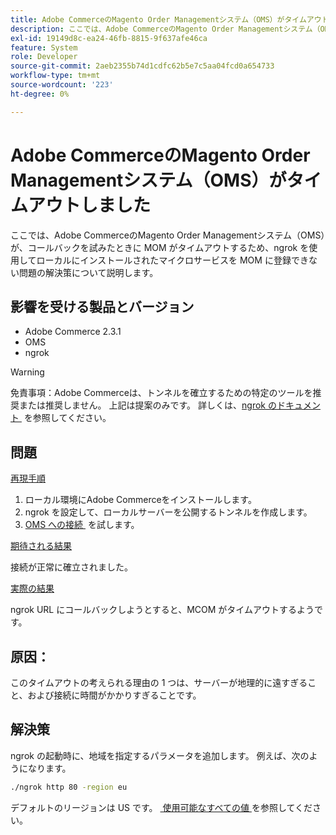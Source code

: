 ```yaml
---
title: Adobe CommerceのMagento Order Managementシステム（OMS）がタイムアウトしました
description: ここでは、Adobe CommerceのMagento Order Managementシステム（OMS）が、コールバックを試みたときに MOM がタイムアウトするため、ngrok を使用してローカルにインストールされたマイクロサービスを MOM に登録できない問題の解決策について説明します。
exl-id: 19149d8c-ea24-46fb-8815-9f637afe46ca
feature: System
role: Developer
source-git-commit: 2aeb2355b74d1cdfc62b5e7c5aa04fcd0a654733
workflow-type: tm+mt
source-wordcount: '223'
ht-degree: 0%

---
```


# Adobe CommerceのMagento Order Managementシステム（OMS）がタイムアウトしました

ここでは、Adobe CommerceのMagento Order Managementシステム（OMS）が、コールバックを試みたときに MOM がタイムアウトするため、ngrok を使用してローカルにインストールされたマイクロサービスを MOM に登録できない問題の解決策について説明します。

## 影響を受ける製品とバージョン

* Adobe Commerce 2.3.1
* OMS
* ngrok

>[!WARNING]
>
>免責事項：Adobe Commerceは、トンネルを確立するための特定のツールを推奨または推奨しません。 上記は提案のみです。 詳しくは、[ngrok のドキュメント &#x200B;](https://ngrok.com/docs) を参照してください。

## 問題

<u> 再現手順 </u>

1. ローカル環境にAdobe Commerceをインストールします。
1. ngrok を設定して、ローカルサーバーを公開するトンネルを作成します。
1. [OMS への接続 &#x200B;](https://commerce-docs.github.io/oms-documentation-archive/integration/connector/setup-tutorial/) を試します。

<u> 期待される結果 </u>

接続が正常に確立されました。

<u> 実際の結果 </u>

ngrok URL にコールバックしようとすると、MCOM がタイムアウトするようです。

## 原因：

このタイムアウトの考えられる理由の 1 つは、サーバーが地理的に遠すぎること、および接続に時間がかかりすぎることです。

## 解決策

ngrok の起動時に、地域を指定するパラメータを追加します。 例えば、次のようになります。

```bash
./ngrok http 80 -region eu
```

デフォルトのリージョンは US です。 [&#x200B; 使用可能なすべての値 &#x200B;](https://ngrok.com/docs#config_region) を参照してください。
